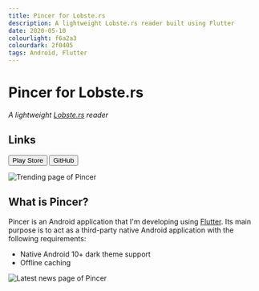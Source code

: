 ```yaml
---
title: Pincer for Lobste.rs
description: A lightweight Lobste.rs reader built using Flutter
date: 2020-05-10
colourlight: f6a2a3
colourdark: 2f0405
tags: Android, Flutter
---
```


# Pincer for Lobste.rs
*A lightweight [Lobste.rs](https://lobste.rs/) reader*

## Links
<a href="https://play.google.com/store/apps/details?id=bar.alak.pincer" class="no-raise" target="_blank" rel="noreferrer"><button class="button buttonHighlight">Play Store</button></a>
<a href="https://github.com/alakbarz/pincer" class="no-raise" target="_blank" rel="noreferrer"><button class="button">GitHub</button></a>

![Trending page of Pincer](trending.png)

## What is Pincer?
Pincer is an Android application that I'm developing using [Flutter](https://flutter.dev/). Its main purpose is to act as a third-party native Android application with the following requirements:

 - Native Android 10+ dark theme support
 - Offline caching

![Latest news page of Pincer](latest.png)